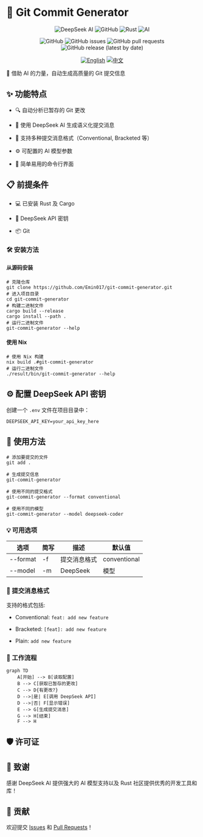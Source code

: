 # 🚀 Git Commit Generator

<div align="center">
<img alt="DeepSeek AI" src="https://img.shields.io/badge/DeepSeek-AI-%23FF6F61.svg?style=for-the-badge">
<img alt="GitHub" src="https://img.shields.io/badge/github-%23121011.svg?style=for-the-badge&amp;logo=github&amp;logoColor=white">
<img alt="Rust" src="https://img.shields.io/badge/rust-%23000000.svg?style=for-the-badge&amp;logo=rust&amp;logoColor=white">
<img alt="AI" src="https://img.shields.io/badge/AI-powered-%23FF6F61.svg?style=for-the-badge">

![GitHub](https://img.shields.io/github/license/Emin017/git-commit-generator)
![GitHub issues](https://img.shields.io/github/issues/Emin017/git-commit-generator)
![GitHub pull requests](https://img.shields.io/github/issues-pr/Emin017/git-commit-generator)
![GitHub release (latest by date)](https://img.shields.io/github/v/release/Emin017/git-commit-generator)

[![English](https://img.shields.io/badge/English-README-2ea44f?style=for-the-badge)](README.md)
[![中文](https://img.shields.io/badge/中文-介绍-FF6F61?style=for-the-badge)](README_CN.md)

</div>

🤖 借助 AI 的力量，自动生成高质量的 Git 提交信息

## ✨ 功能特点

- 🔍 自动分析已暂存的 Git 更改

- 📝 使用 DeepSeek AI 生成语义化提交消息

- 🎨 支持多种提交消息格式（Conventional, Bracketed 等）

- ⚙️ 可配置的 AI 模型参数

- 🚀 简单易用的命令行界面

## 📋 前提条件

- 💻 已安装 Rust 及 Cargo

- 🔑 DeepSeek API 密钥

- 📦 Git

### 🛠️ 安装方法

#### 从源码安装

```shell
# 克隆仓库
git clone https://github.com/Emin017/git-commit-generator.git
# 进入项目目录
cd git-commit-generator
# 构建二进制文件
cargo build --release
cargo install --path .
# 运行二进制文件
git-commit-generator --help
```

#### 使用 Nix

```shell
# 使用 Nix 构建
nix build .#git-commit-generator
# 运行二进制文件
./result/bin/git-commit-generator --help
```

## ⚙️ 配置 DeepSeek API 密钥

创建一个 `.env` 文件在项目目录中：
```
DEEPSEEK_API_KEY=your_api_key_here
```

## 🚀 使用方法

```shell
# 添加要提交的文件
git add .

# 生成提交信息
git-commit-generator

# 使用不同的提交格式
git-commit-generator --format conventional

# 使用不同的模型
git-commit-generator --model deepseek-coder
```

### 💡 可用选项

| 选项 | 简写 | 描述 | 默认值 |
| --- | --- | --- | --- |
| --format | -f | 提交消息格式 | conventional |
| --model | -m | DeepSeek | 模型 | deepseek-chat |

### 📝 提交消息格式

支持的格式包括:

- Conventional: `feat: add new feature`

- Bracketed: `[feat]: add new feature`

- Plain: `add new feature`

### 🔄 工作流程

```mermaid
graph TD
    A[开始] --> B[读取配置]
    B --> C[获取已暂存的更改]
    C --> D{有更改?}
    D -->|是| E[调用 DeepSeek API]
    D -->|否| F[显示错误]
    E --> G[生成提交消息]
    G --> H[结束]
    F --> H
```

## 🛡️ 许可证


## 🙏 致谢

感谢 DeepSeek AI 提供强大的 AI 模型支持以及 Rust 社区提供优秀的开发工具和库！

## 🤝 贡献
欢迎提交 [Issues](https://github.com/Emin017/git-commit-generator/issues) 和 [Pull Requests](https://github.com/Emin017/git-commit-generator/pulls)！
